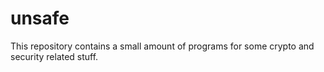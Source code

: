 # unsafe

This repository contains a small amount of programs for some crypto and security related stuff.
